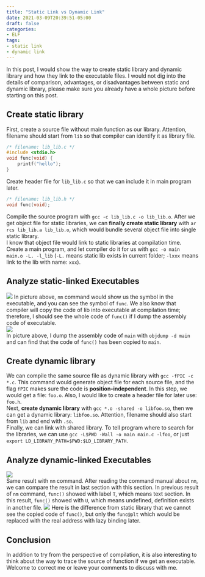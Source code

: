 ```yaml
---
title: "Static Link vs Dynamic Link"
date: 2021-03-09T20:39:51-05:00
draft: false
categories:
- ELF
tags:
- static link
- dynamic link
---
```


In this post, I would show the way to create static library and dynamic library and how they link to the executable files. I would not dig into the details of comparison, advantages, or disadvantages between static and dynamic library, please make sure you already have a whole picture before starting on this post.

## Create static library
First, create a source file without main function as our library. Attention, filename should start from `lib` so that compiler can identify it as library file.
```c
/* filename: lib_lib.c */
#include <stdio.h>
void func(void) {
    printf("hello");
}
```
Create header file for `lib_lib.c` so that we can include it in main program later.
```c
/* filename: lib_lib.h */
void func(void);
```
Compile the source program with `gcc -c lib_lib.c -o lib_lib.o`. After we get object file for static libraries, we can **finally create static library** with `ar rcs lib_lib.a lib_lib.o`, which would bundle several object file into single static library.  
I know that object file would link to static libraries at compilation time. Create a main program, and let compiler do it for us with `gcc -o main main.o -L. -l_lib` (`-L.` means static lib exists in current folder; `-lxxx` means link to the lib with name: `xxx`).

## Analyze static-linked Executables
![](/3-9-21/static-lib.png)
In picture above, `nm` command would show us the symbol in the executable, and you can see the symbol of `func`. We also know that compiler will copy the code of lib into executable at compilation time; therefore, I should see the whole code of `func()` if I dump the assembly code of executable.  
![](/3-9-21/static-lib-asm.png)  
In picture above, I dump the assembly code of `main` with `objdump -d main` and can find that the code of `func()` has been copied to `main`.

## Create dynamic library
We can compile the same source file as dynamic library with `gcc -fPIC -c *.c`. This command would generate object file for each source file, and the flag `fPIC` makes sure the code is **position-independent**. In this step, we would get a file: `foo.o`. Also, I would like to create a header file for later use: `foo.h`.  
Next, **create dynamic library** with `gcc *.o -shared -o libfoo.so`, then we can get a dynamic library: `libfoo.so`. Attention, filename should also start from `lib` and end with `.so`.  
Finally, we can link with shared library. To tell program where to search for the libraries, we can use `gcc -L$PWD -Wall -o main main.c -lfoo`, or just `export LD_LIBRARY_PATH=$PWD:$LD_LIBRARY_PATH`.

## Analyze dynamic-linked Executables
![](/3-9-21/dynamic-lib.png)  
Same result with `nm` command. After reading the command manual about `nm`, we can compare the result in last section with this section. In previous result of `nm` command, `func()` showed with label `T`, which means text section. In this result, `func()` showed with `U`, which means undefined, definition exists in another file.
![](/3-9-21/dynamic-lib-asm.png)
Here is the difference from static library that we cannot see the copied code of `func()`, but only the `func@plt` which would be replaced with the real address with lazy binding later.

## Conclusion
In addition to try from the perspective of compilation, it is also interesting to think about the way to trace the source of function if we get an executable. Welcome to correct me or leave your comments to discuss with me.
